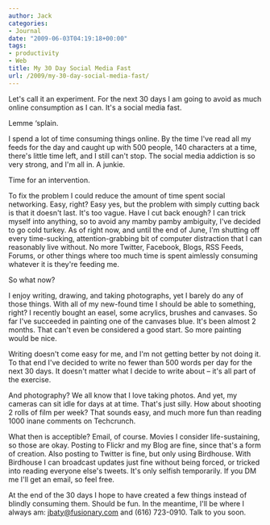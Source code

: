 ```yaml
---
author: Jack
categories:
- Journal
date: "2009-06-03T04:19:18+00:00"
tags:
- productivity
- Web
title: My 30 Day Social Media Fast
url: /2009/my-30-day-social-media-fast/
---
```


Let's call it an experiment. For the next 30 days I am going to avoid as much online consumption as I can. It's a social media fast.

Lemme &#8216;splain.

I spend a lot of time consuming things online. By the time I've read all my feeds for the day and caught up with 500 people, 140 characters at a time, there's little time left, and I still can't stop. The social media addiction is so very strong, and I'm all in. A junkie.

Time for an intervention.

To fix the problem I could reduce the amount of time spent social networking. Easy, right? Easy yes, but the problem with simply cutting back is that it doesn't last. It's too vague. Have I cut back enough? I can trick myself into anything, so to avoid any mamby pamby ambiguity, I've decided to go cold turkey. As of right now, and until the end of June, I'm shutting off every time-sucking, attention-grabbing bit of computer distraction that I can reasonably live without. No more Twitter, Facebook, Blogs, RSS Feeds, Forums, or other things where too much time is spent aimlessly consuming whatever it is they're feeding me.

So what now?

I enjoy writing, drawing, and taking photographs, yet I barely do any of those things. With all of my new-found time I should be able to something, right? I recently bought an easel, some acrylics, brushes and canvases. So far I've succeeded in painting one of the canvases blue. It's been almost 2 months. That can't even be considered a good start. So more painting would be nice.

Writing doesn't come easy for me, and I'm not getting better by not doing it. To that end I've decided to write no fewer than 500 words per day for the next 30 days. It doesn't matter what I decide to write about &#8211; it's all part of the exercise.

And photography? We all know that I love taking photos. And yet, my cameras can sit idle for days at at time. That's just silly. How about shooting 2 rolls of film per week? That sounds easy, and much more fun than reading 1000 inane comments on Techcrunch.

What then is acceptible? Email, of course. Movies I consider life-sustaining, so those are okay. Posting to Flickr and my Blog are fine, since that's a form of creation. Also posting to Twitter is fine, but only using Birdhouse. With Birdhouse I can broadcast updates just fine without being forced, or tricked into reading everyone else's tweets. It's only selfish temporarily. If you DM me I'll get an email, so feel free.

At the end of the 30 days I hope to have created a few things instead of blindly consuming them. Should be fun. In the meantime, I'll be where I always am: jbaty@fusionary.com and (616) 723-0910. Talk to you soon.